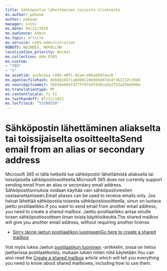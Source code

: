 ```yaml
---
title: Sähköpostin lähettäminen toisesta aliaksesta
ms.author: pebaum
author: pebaum
manager: scotv
ms.date: 04/21/2020
ms.audience: Admin
ms.topic: article
ms.service: o365-administration
ROBOTS: NOINDEX, NOFOLLOW
localization_priority: Normal
ms.collection: Adm_O365
ms.custom:
- "703"
- "1"
ms.assetid: aa1bcbea-c09e-40f1-81ad-e86ad567ae16
ms.openlocfilehash: 8bb9d2667ca8d08120b0d4dd7dc8f362212c39e6
ms.sourcegitcommit: 56650eb9af437ff97e4f4d9ca5a2f53ad5bb990e
ms.translationtype: MT
ms.contentlocale: fi-FI
ms.lasthandoff: 07/12/2021
ms.locfileid: "53389250"
---
```

# <a name="send-email-from-an-alias-or-secondary-address"></a><span data-ttu-id="6cc9b-102">Sähköpostin lähettäminen aliakselta tai toissijaiselta osoitteelta</span><span class="sxs-lookup"><span data-stu-id="6cc9b-102">Send email from an alias or secondary address</span></span>

<span data-ttu-id="6cc9b-103">Microsoft 365 ei tällä hetkellä tue sähköpostin lähettämistä aliaksella tai toissijaisella sähköpostiosoitteella.</span><span class="sxs-lookup"><span data-stu-id="6cc9b-103">Microsoft 365 does not currently support sending email from an alias or secondary email address.</span></span> <span data-ttu-id="6cc9b-104">Sähköpostitunnuksia voidaan käyttää vain sähköpostiviestien vastaanottamiseen.</span><span class="sxs-lookup"><span data-stu-id="6cc9b-104">Email aliases can be used to receive emails only.</span></span> <span data-ttu-id="6cc9b-105">Jos haluat lähettää sähköpostia toisesta sähköpostiosoitteella, sinun on luotava jaettu postilaatikko.</span><span class="sxs-lookup"><span data-stu-id="6cc9b-105">If you want to send email from another email address, you need to create a shared mailbox.</span></span> <span data-ttu-id="6cc9b-106">Jaettu postilaatikko antaa sinulle toisen sähköpostiosoitteen ilman toista käyttöoikeutta.</span><span class="sxs-lookup"><span data-stu-id="6cc9b-106">The shared mailbox will give you another email address, without requiring another license.</span></span>
  
- [<span data-ttu-id="6cc9b-107">Siirry tänne jaetun postilaatikon luomiseen</span><span class="sxs-lookup"><span data-stu-id="6cc9b-107">Go here to create a shared mailbox</span></span>](https://portal.office.com/AdminPortal/Home#/AssistedGuide/addemailoptions)

<span data-ttu-id="6cc9b-108">Voit myös lukea Jaetun [postilaatikon luominen](/microsoft-365/admin/email/create-a-shared-mailbox) -artikkelin, jossa on tietoa jaettavissa postilaatikoista, mukaan lukien miten niitä käytetään.</span><span class="sxs-lookup"><span data-stu-id="6cc9b-108">You can also read the [Create a shared mailbox](/microsoft-365/admin/email/create-a-shared-mailbox) article which will tell you everything you need to know about shared mailboxes, including how to use them.</span></span>